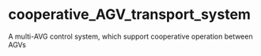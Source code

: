 # cooperative_AGV_transport_system
A multi-AVG control system, which support cooperative operation between AGVs
